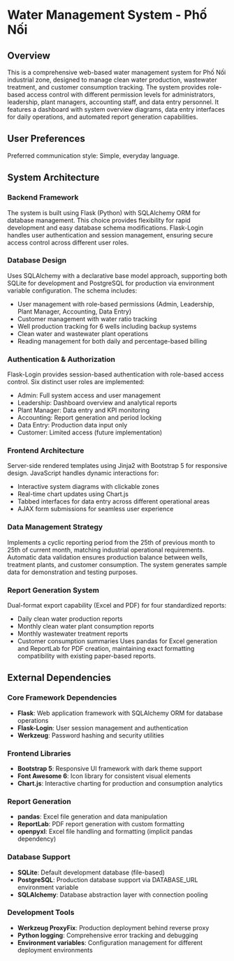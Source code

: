 # Water Management System - Phố Nối

## Overview

This is a comprehensive web-based water management system for Phố Nối industrial zone, designed to manage clean water production, wastewater treatment, and customer consumption tracking. The system provides role-based access control with different permission levels for administrators, leadership, plant managers, accounting staff, and data entry personnel. It features a dashboard with system overview diagrams, data entry interfaces for daily operations, and automated report generation capabilities.

## User Preferences

Preferred communication style: Simple, everyday language.

## System Architecture

### Backend Framework
The system is built using Flask (Python) with SQLAlchemy ORM for database management. This choice provides flexibility for rapid development and easy database schema modifications. Flask-Login handles user authentication and session management, ensuring secure access control across different user roles.

### Database Design
Uses SQLAlchemy with a declarative base model approach, supporting both SQLite for development and PostgreSQL for production via environment variable configuration. The schema includes:
- User management with role-based permissions (Admin, Leadership, Plant Manager, Accounting, Data Entry)
- Customer management with water ratio tracking
- Well production tracking for 6 wells including backup systems
- Clean water and wastewater plant operations
- Reading management for both daily and percentage-based billing

### Authentication & Authorization
Flask-Login provides session-based authentication with role-based access control. Six distinct user roles are implemented:
- Admin: Full system access and user management
- Leadership: Dashboard overview and analytical reports
- Plant Manager: Data entry and KPI monitoring  
- Accounting: Report generation and period locking
- Data Entry: Production data input only
- Customer: Limited access (future implementation)

### Frontend Architecture
Server-side rendered templates using Jinja2 with Bootstrap 5 for responsive design. JavaScript handles dynamic interactions for:
- Interactive system diagrams with clickable zones
- Real-time chart updates using Chart.js
- Tabbed interfaces for data entry across different operational areas
- AJAX form submissions for seamless user experience

### Data Management Strategy
Implements a cyclic reporting period from the 25th of previous month to 25th of current month, matching industrial operational requirements. Automatic data validation ensures production balance between wells, treatment plants, and customer consumption. The system generates sample data for demonstration and testing purposes.

### Report Generation System
Dual-format export capability (Excel and PDF) for four standardized reports:
- Daily clean water production reports
- Monthly clean water plant consumption reports  
- Monthly wastewater treatment reports
- Customer consumption summaries
Uses pandas for Excel generation and ReportLab for PDF creation, maintaining exact formatting compatibility with existing paper-based reports.

## External Dependencies

### Core Framework Dependencies
- **Flask**: Web application framework with SQLAlchemy ORM for database operations
- **Flask-Login**: User session management and authentication
- **Werkzeug**: Password hashing and security utilities

### Frontend Libraries
- **Bootstrap 5**: Responsive UI framework with dark theme support
- **Font Awesome 6**: Icon library for consistent visual elements
- **Chart.js**: Interactive charting for production and consumption analytics

### Report Generation
- **pandas**: Excel file generation and data manipulation
- **ReportLab**: PDF report generation with custom formatting
- **openpyxl**: Excel file handling and formatting (implicit pandas dependency)

### Database Support
- **SQLite**: Default development database (file-based)
- **PostgreSQL**: Production database support via DATABASE_URL environment variable
- **SQLAlchemy**: Database abstraction layer with connection pooling

### Development Tools
- **Werkzeug ProxyFix**: Production deployment behind reverse proxy
- **Python logging**: Comprehensive error tracking and debugging
- **Environment variables**: Configuration management for different deployment environments